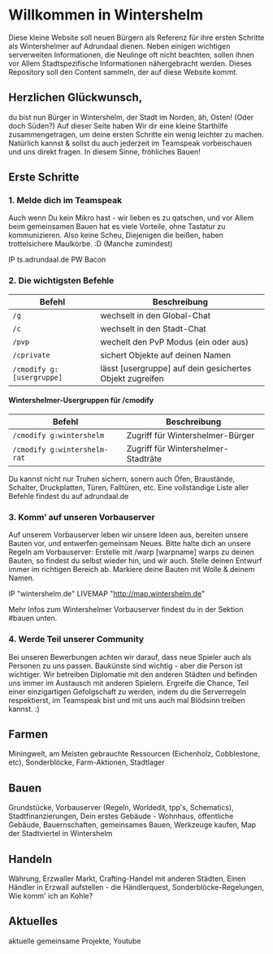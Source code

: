 Willkommen in Wintershelm
======


Diese kleine Website soll neuen Bürgern als Referenz für ihre ersten Schritte als Wintershelmer auf Adrundaal dienen. Neben einigen wichtigen serverweiten Informationen, die Neulinge oft nicht beachten, sollen ihnen vor Allem Stadtspezifische Informationen nähergebracht werden. Dieses Repository soll den Content sammeln, der auf diese Website kommt.

## Herzlichen Glückwunsch,

du bist nun Bürger in Wintershelm, der Stadt im Norden, äh, Osten! (Oder doch Süden?) Auf dieser Seite haben Wir dir eine kleine Starthilfe zusammengetragen, um deine ersten Schritte ein wenig leichter zu machen.
Natürlich kannst & sollst du auch jederzeit im Teamspeak vorbeischauen und  uns direkt fragen. In diesem Sinne, fröhliches Bauen!

## Erste Schritte

### 1. Melde dich im Teamspeak

Auch wenn Du kein Mikro hast - wir lieben es zu qatschen, und vor Allem beim gemeinsamen Bauen hat es viele Vorteile, ohne Tastatur zu kommunizieren. Also keine Scheu, Diejenigen die beißen, haben trottelsichere Maulkörbe. :D (Manche zumindest)

IP     ts.adrundaal.de
PW     Bacon

### 2. Die wichtigsten Befehle

| Befehl | Beschreibung |
| --- | --- |
| `/g` | wechselt in den Global-Chat |
| `/c` | wechselt in den Stadt-Chat |
| `/pvp` | wechelt den PvP Modus (ein oder aus) |
| `/cprivate` | sichert Objekte auf deinen Namen |
| `/cmodify g:[usergruppe]` | lässt [usergruppe] auf dein gesichertes Objekt zugreifen |

#### Wintershelmer-Usergruppen für /cmodify

| Befehl | Beschreibung |
| --- | --- |
| `/cmodify g:wintershelm` | Zugriff für Wintershelmer-Bürger |
| `/cmodify g:wintershelm-rat` | Zugriff für Wintershelmer-Stadträte |

Du kannst nicht  nur Truhen sichern, sonern auch Öfen, Braustände, Schalter, Druckplatten, Türen, Falltüren, etc.
Eine vollständige Liste aller Befehle findest du auf adrundaal.de


### 3. Komm’ auf unseren Vorbauserver

Auf unserem Vorbauserver leben wir unsere Ideen aus, bereiten unsere Bauten vor, und entwerfen gemeinsam Neues.
Bitte halte dich an unsere Regeln am Vorbauserver: Erstelle mit /warp [warpname] warps zu deinen Bauten, so findest du selbst wieder hin, und wir auch. Stelle deinen Entwurf immer im richtigen Bereich ab. Markiere deine Bauten mit Wolle & deinem Namen.

IP               "wintershelm.de"
LIVEMAP          "http://map.wintershelm.de"

Mehr Infos zum  Wintershelmer Vorbauserver findest du in der Sektion #bauen unten.

### 4. Werde Teil unserer Community

Bei unseren Bewerbungen achten wir darauf, dass neue Spieler auch als Personen zu uns passen. Baukünste sind wichtig - aber die Person ist wichtiger.
Wir betreiben Diplomatie mit den anderen Städten und befinden uns immer im Austausch mit anderen Spielern. Ergreife die Chance, Teil einer einzigartigen Gefolgschaft zu werden, indem du die Serverregeln respektierst, im Teamspeak bist und mit uns auch mal Blödsinn treiben kannst. :)

## Farmen

Miningwelt, am Meisten gebrauchte Ressourcen (Eichenholz, Cobblestone, etc), Sonderblöcke, Farm-Aktionen, Stadtlager

## Bauen

Grundstücke, Vorbauserver (Regeln, Worldedit, tpp's, Schematics), Stadtfinanzierungen, Dein erstes Gebäude - Wohnhaus, öffentliche Gebäude, Bauernschaften, gemeinsames Bauen, Werkzeuge kaufen, Map der Stadtviertel in Wintershelm

## Handeln

Währung, Erzwaller Markt, Crafting-Handel mit anderen Städten, Einen Händler in Erzwall aufstellen - die Händlerquest, Sonderblöcke-Regelungen, Wie komm' ich an Kohle?

## Aktuelles

aktuelle gemeinsame Projekte, Youtube
